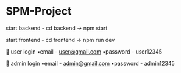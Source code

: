 # SPM-Project
start backend -
cd backend -> npm start

start frontend -
cd frontend -> npm run dev

🔹 user login
▪️email - user@gmail.com
▪️password - user12345

🔹 admin login
▪️email - admin@gmail.com
▪️password - admin12345
